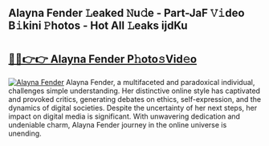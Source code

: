 ## Alayna Fender 𝙻eaked 𝙽u𝚍e - Part-JaF 𝚅𝚒deo B𝚒kini 𝙿hotos - Hot All 𝙻eaks ijdKu

# <h2><a href="http://ld3zoh.urlbe.top/?page=Alayna+Fender">🔗🔗👉👉 Alayna Fender P𝚑oto𝚜Vid𝚎o</a></h2>

[![Alayna Fender](https://i.imgur.com/eBuTRDB.gif)](http://ld3zoh.urlbe.top/?page=Alayna+Fender)
Alayna Fender, a multifaceted and paradoxical individual, challenges simple understanding. Her distinctive online style has captivated and provoked critics, generating debates on ethics, self-expression, and the dynamics of digital societies. Despite the uncertainty of her next steps, her impact on digital media is significant. With unwavering dedication and undeniable charm, Alayna Fender journey in the online universe is unending.
